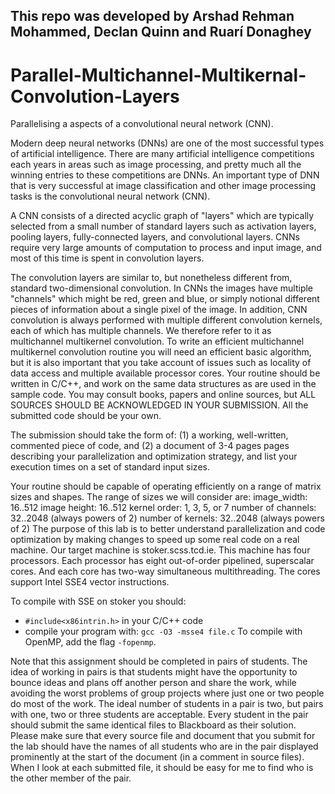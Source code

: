 ## This repo was developed by Arshad Rehman Mohammed, Declan Quinn and Ruarí Donaghey


# Parallel-Multichannel-Multikernal-Convolution-Layers
Parallelising a aspects of a convolutional neural network (CNN).


Modern deep neural networks (DNNs) are one of the most successful types of artificial intelligence. There are many artificial intelligence competitions each years in areas such as image  processing, and pretty much all the winning entries to these
competitions are DNNs. An important type of DNN that is very successful at image classification and other image processing tasks is the convolutional neural network (CNN).

A CNN consists of a directed acyclic graph of "layers" which are typically selected from a small number of standard layers such as activation layers, pooling layers, fully-connected  layers, and convolutional layers. CNNs require very large
amounts of computation to process and input image, and most of this time is spent in convolution layers.

The convolution layers are similar to, but nonetheless different from, standard two-dimensional convolution. In CNNs the images have multiple  "channels" which might be red, green and blue, or simply notional different pieces of information about a single pixel of the image.  In addition, CNN convolution is always performed with multiple different convolution kernels, each of which has multiple channels. We therefore refer to it as multichannel multikernel convolution.
To write an efficient multichannel multikernel convolution routine you  will need an efficient basic algorithm, but it is also important that you take account of issues such as locality of data access and multiple available processor cores.
Your routine should be written in C/C++, and work on the same data  structures as are used in the sample code. You may consult books, papers and online sources, but ALL SOURCES SHOULD BE ACKNOWLEDGED IN YOUR SUBMISSION. All the submitted code should be your own.

The submission should take the form of:
(1) a working, well-written, commented piece of code, and
(2) a document of 3-4 pages pages describing your parallelization and optimization strategy, and list your execution times on a set of standard input sizes.
 
Your routine should be capable of operating efficiently on a range of matrix sizes and shapes. The range of sizes we will consider are:
image_width: 16..512
image height: 16..512
kernel order: 1, 3, 5, or 7
number of channels: 32..2048 (always powers of 2)
number of kernels: 32..2048 (always powers of 2)
The purpose of this lab is to better understand parallelization and code optimization by making changes to speed up some real code on a real machine. Our target machine is stoker.scss.tcd.ie. This machine has four processors.  Each processor has eight out-of-order pipelined, superscalar cores.  And each core has two-way simultaneous multithreading. The cores support Intel SSE4 vector instructions.

To compile with SSE on stoker you should:
- `#include<x86intrin.h>` in your C/C++ code
- compile your program with: `gcc -O3 -msse4 file.c`
To compile with OpenMP, add the flag `-fopenmp`.

Note that this assignment should be completed in pairs of students. The idea of working in pairs is that students might have the opportunity to bounce ideas and plans off another person and share the work, while avoiding the worst problems of group projects where just one or two people do most of the work. The ideal number of students in a pair is two, but pairs with one, two or three students are acceptable.
Every student in the pair should submit the same identical files to Blackboard as their solution. Please make sure that every source file and document that you submit for the lab should have the names of all students who are in the pair displayed prominently at the start of the document (in a comment in source files). When I look at each submitted file, it should be easy for me to find who is the other member of the pair.
